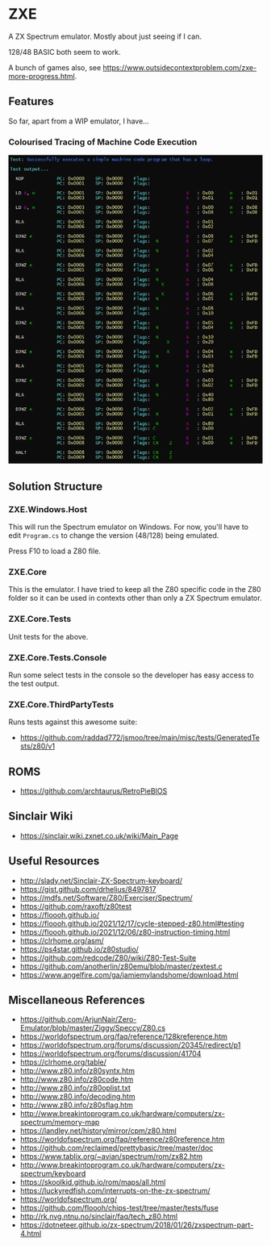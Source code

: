 # ZXE

A ZX Spectrum emulator. Mostly about just seeing if I can.

128/48 BASIC both seem to work.

A bunch of games also, see https://www.outsidecontextproblem.com/zxe-more-progress.html.

## Features

So far, apart from a WIP emulator, I have...

### Colourised Tracing of Machine Code Execution

![Console Tracing](Images/Tracing-1.png)

## Solution Structure

### ZXE.Windows.Host

This will run the Spectrum emulator on Windows. For now, you'll have to edit `Program.cs` to change the version (48/128) being emulated.

Press F10 to load a Z80 file.

### ZXE.Core

This is the emulator. I have tried to keep all the Z80 specific code in the Z80 folder so it can be used in contexts other than only a ZX Spectrum emulator.

### ZXE.Core.Tests

Unit tests for the above.

### ZXE.Core.Tests.Console

Run some select tests in the console so the developer has easy access to the test output.

### ZXE.Core.ThirdPartyTests

Runs tests against this awesome suite:

- https://github.com/raddad772/jsmoo/tree/main/misc/tests/GeneratedTests/z80/v1

## ROMS

- https://github.com/archtaurus/RetroPieBIOS

## Sinclair Wiki

- https://sinclair.wiki.zxnet.co.uk/wiki/Main_Page

## Useful Resources

- http://slady.net/Sinclair-ZX-Spectrum-keyboard/
- https://gist.github.com/drhelius/8497817
- https://mdfs.net/Software/Z80/Exerciser/Spectrum/
- https://github.com/raxoft/z80test
- https://floooh.github.io/
- https://floooh.github.io/2021/12/17/cycle-stepped-z80.html#testing
- https://floooh.github.io/2021/12/06/z80-instruction-timing.html
- https://clrhome.org/asm/
- https://ps4star.github.io/z80studio/
- https://github.com/redcode/Z80/wiki/Z80-Test-Suite
- https://github.com/anotherlin/z80emu/blob/master/zextest.c
- https://www.angelfire.com/ga/jamiemylandshome/download.html

## Miscellaneous References

- https://github.com/ArjunNair/Zero-Emulator/blob/master/Ziggy/Speccy/Z80.cs
- https://worldofspectrum.org/faq/reference/128kreference.htm
- https://worldofspectrum.org/forums/discussion/20345/redirect/p1
- https://worldofspectrum.org/forums/discussion/41704
- https://clrhome.org/table/
- http://www.z80.info/z80syntx.htm
- http://www.z80.info/z80code.htm
- http://www.z80.info/z80oplist.txt
- http://www.z80.info/decoding.htm
- http://www.z80.info/z80sflag.htm
- http://www.breakintoprogram.co.uk/hardware/computers/zx-spectrum/memory-map
- https://landley.net/history/mirror/cpm/z80.html
- https://worldofspectrum.org/faq/reference/z80reference.htm
- https://github.com/reclaimed/prettybasic/tree/master/doc
- https://www.tablix.org/~avian/spectrum/rom/zx82.htm
- http://www.breakintoprogram.co.uk/hardware/computers/zx-spectrum/keyboard
- https://skoolkid.github.io/rom/maps/all.html
- https://luckyredfish.com/interrupts-on-the-zx-spectrum/
- https://worldofspectrum.org/
- https://github.com/floooh/chips-test/tree/master/tests/fuse
- http://rk.nvg.ntnu.no/sinclair/faq/tech_z80.html
- https://dotneteer.github.io/zx-spectrum/2018/01/26/zxspectrum-part-4.html